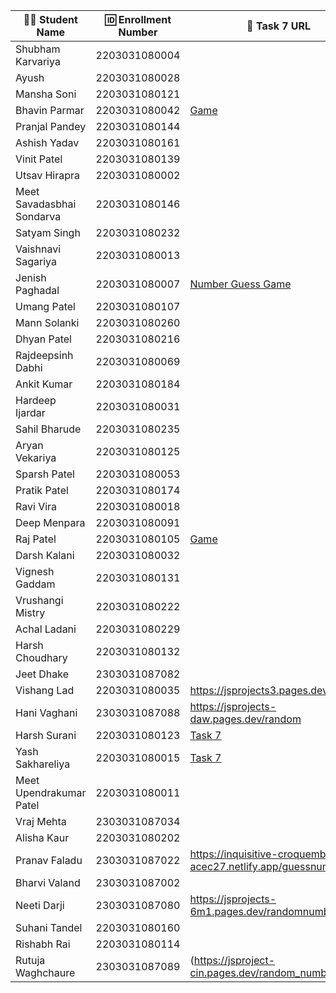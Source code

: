 | 👩‍🎓 Student Name | 🆔 Enrollment Number | 🔗 Task 7 URL | 🔗 Task 8 URL | 🐱 GitHub Repository URL |
|---|---|---|---|---|
| Shubham Karvariya | 2203031080004 | | | |
| Ayush | 2203031080028 | | | |
| Mansha Soni | 2203031080121 | | | |
| Bhavin Parmar | 2203031080042 |[Game](https://jstasks.vercel.app/Task%207/index.html) |[Pass](https://jstasks.vercel.app/Task%208/index.html)|[GitHub](https://github.com/bhavinSOL/JS_task) |
| Pranjal Pandey | 2203031080144 | | | |
| Ashish Yadav | 2203031080161 | | | |
| Vinit Patel | 2203031080139 | | | |
| Utsav Hirapra | 2203031080002 | | | |
| Meet Savadasbhai Sondarva | 2203031080146 | | | |
| Satyam Singh | 2203031080232 | | | |
| Vaishnavi Sagariya | 2203031080013 | | | |
| Jenish Paghadal | 2203031080007 |[Number Guess Game](https://jsassignment-omega.vercel.app/randomguesse.html) | [Password Generator](https://jsassignment-omega.vercel.app/randompass.html) | [GitHub](https://github.com/ItsJESH/)|
| Umang Patel | 2203031080107 | | | |
| Mann Solanki | 2203031080260 | | | |
| Dhyan Patel | 2203031080216 | | | |
| Rajdeepsinh Dabhi | 2203031080069 | | | |
| Ankit Kumar | 2203031080184 | | | |
| Hardeep Ijardar | 2203031080031 | | | |
| Sahil Bharude | 2203031080235 | | | |
| Aryan Vekariya | 2203031080125 | | | |
| Sparsh Patel | 2203031080053 | | | |
| Pratik Patel | 2203031080174 | | | |
| Ravi Vira | 2203031080018 | | | |
| Deep Menpara | 2203031080091 | | | |
| Raj Patel | 2203031080105 |[Game](https://js-five-beta.vercel.app/Task%207/index.html) |[Password Gen](https://js-five-beta.vercel.app/Task%208/index.html) |[Github](https://github.com/RajPatel08/JS) |
| Darsh Kalani | 2203031080032 | | | |
| Vignesh Gaddam | 2203031080131 | | | |
| Vrushangi Mistry | 2203031080222 | | | |
| Achal Ladani | 2203031080229 | | | |
| Harsh Choudhary | 2203031080132 | | | |
| Jeet Dhake | 2303031087082 | | | |
| Vishang Lad | 2203031080035 |https://jsprojects3.pages.dev/random |https://jsprojects3.pages.dev/random_password |https://github.com/vishangl/JSprojects |
| Hani Vaghani | 2303031087088 |https://jsprojects-daw.pages.dev/random|https://jsprojects-daw.pages.dev/randompass|https://github.com/hanivaghani/JSprojects|
| Harsh Surani | 2203031080123 |[Task 7](https://2203031080123-assignment-7.netlify.app/number%20guessing%20game) | [Task 8](https://2203031080123-assignment-7.netlify.app/password%20generator) | [Github](https://github.com/suraniharsh/Assignments/tree/Assignment-7) |
| Yash Sakhareliya | 2203031080015 |[Task 7](https://js-tasks-nine.vercel.app/Task%207/) |[Task 8](https://js-tasks-nine.vercel.app/Task%208/) |[GitHub URL](https://github.com/Yashsakhareliya/JS_Task) |
| Meet Upendrakumar Patel | 2203031080011 | | | |
| Vraj Mehta | 2303031087034 | | | |
| Alisha Kaur | 2203031080202 | | | |
| Pranav Faladu | 2303031087022 |https://inquisitive-croquembouche-acec27.netlify.app/guessnumber|https://inquisitive-croquembouche-acec27.netlify.app/rendompass|https://github.com/PranavFaladu/JSprojects|
| Bharvi Valand | 2303031087002 | | | |
| Neeti Darji | 2303031087080 |https://jsprojects-6m1.pages.dev/randomnumber | https://jsprojects-6m1.pages.dev/passwordgenerator | https://github.com/Neetidarji/Jsprojects |
| Suhani Tandel | 2203031080160 | | | |
| Rishabh Rai | 2203031080114 | | | |
| Rutuja Waghchaure | 2303031087089 |(https://jsproject-cin.pages.dev/random_number) |(https://jsproject-cin.pages.dev/random_passwd )| (https://github.com/rutujawaghchaure/jsproject)|
